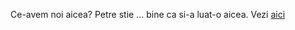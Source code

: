 Ce-avem noi aicea? Petre stie ... bine ca si-a luat-o aicea. Vezi [aici](https://www.youtube.com/watch?v=MaStwY7CY-I)